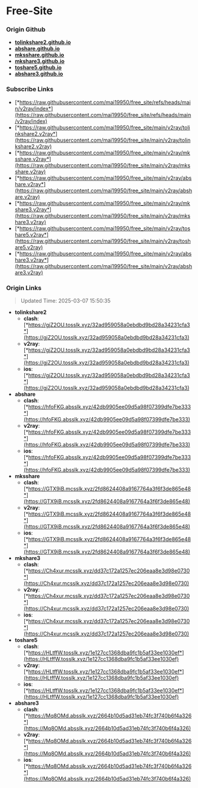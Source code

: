 # Free-Site

### Origin Github

- [**tolinkshare2.github.io**](https://github.com/tolinkshare2/tolinkshare2.github.io)
- [**abshare.github.io**](https://github.com/abshare/abshare.github.io)
- [**mksshare.github.io**](https://github.com/mksshare/mksshare.github.io)
- [**mkshare3.github.io**](https://github.com/mkshare3/mkshare3.github.io)
- [**toshare5.github.io**](https://github.com/toshare5/toshare5.github.io)
- [**abshare3.github.io**](https://github.com/abshare3/abshare3.github.io)

### Subscribe Links

- [*https://raw.githubusercontent.com/mai19950/free_site/refs/heads/main/v2ray/index*](https://raw.githubusercontent.com/mai19950/free_site/refs/heads/main/v2ray/index)
- [*https://raw.githubusercontent.com/mai19950/free_site/main/v2ray/tolinkshare2.v2ray*](https://raw.githubusercontent.com/mai19950/free_site/main/v2ray/tolinkshare2.v2ray)
- [*https://raw.githubusercontent.com/mai19950/free_site/main/v2ray/mksshare.v2ray*](https://raw.githubusercontent.com/mai19950/free_site/main/v2ray/mksshare.v2ray)
- [*https://raw.githubusercontent.com/mai19950/free_site/main/v2ray/abshare.v2ray*](https://raw.githubusercontent.com/mai19950/free_site/main/v2ray/abshare.v2ray)
- [*https://raw.githubusercontent.com/mai19950/free_site/main/v2ray/mkshare3.v2ray*](https://raw.githubusercontent.com/mai19950/free_site/main/v2ray/mkshare3.v2ray)
- [*https://raw.githubusercontent.com/mai19950/free_site/main/v2ray/toshare5.v2ray*](https://raw.githubusercontent.com/mai19950/free_site/main/v2ray/toshare5.v2ray)
- [*https://raw.githubusercontent.com/mai19950/free_site/main/v2ray/abshare3.v2ray*](https://raw.githubusercontent.com/mai19950/free_site/main/v2ray/abshare3.v2ray)

### Origin Links

> Updated Time: 2025-03-07 15:50:35

- **tolinkshare2**
  - **clash**: [*https://gjZ2OU.tosslk.xyz/32ad959058a0ebdbd9bd28a34231cfa3*](https://gjZ2OU.tosslk.xyz/32ad959058a0ebdbd9bd28a34231cfa3)
  - **v2ray**: [*https://gjZ2OU.tosslk.xyz/32ad959058a0ebdbd9bd28a34231cfa3*](https://gjZ2OU.tosslk.xyz/32ad959058a0ebdbd9bd28a34231cfa3)
  - **ios**: [*https://gjZ2OU.tosslk.xyz/32ad959058a0ebdbd9bd28a34231cfa3*](https://gjZ2OU.tosslk.xyz/32ad959058a0ebdbd9bd28a34231cfa3)
- **abshare**
  - **clash**: [*https://hfoFKG.absslk.xyz/42db9905ee09d5a98f07399dfe7be333*](https://hfoFKG.absslk.xyz/42db9905ee09d5a98f07399dfe7be333)
  - **v2ray**: [*https://hfoFKG.absslk.xyz/42db9905ee09d5a98f07399dfe7be333*](https://hfoFKG.absslk.xyz/42db9905ee09d5a98f07399dfe7be333)
  - **ios**: [*https://hfoFKG.absslk.xyz/42db9905ee09d5a98f07399dfe7be333*](https://hfoFKG.absslk.xyz/42db9905ee09d5a98f07399dfe7be333)
- **mksshare**
  - **clash**: [*https://GTX9iB.mcsslk.xyz/2fd8624408a9167764a3f6f3de865e48*](https://GTX9iB.mcsslk.xyz/2fd8624408a9167764a3f6f3de865e48)
  - **v2ray**: [*https://GTX9iB.mcsslk.xyz/2fd8624408a9167764a3f6f3de865e48*](https://GTX9iB.mcsslk.xyz/2fd8624408a9167764a3f6f3de865e48)
  - **ios**: [*https://GTX9iB.mcsslk.xyz/2fd8624408a9167764a3f6f3de865e48*](https://GTX9iB.mcsslk.xyz/2fd8624408a9167764a3f6f3de865e48)
- **mkshare3**
  - **clash**: [*https://Ch4xur.mcsslk.xyz/dd37c172a1257ec206eaa8e3d98e0730*](https://Ch4xur.mcsslk.xyz/dd37c172a1257ec206eaa8e3d98e0730)
  - **v2ray**: [*https://Ch4xur.mcsslk.xyz/dd37c172a1257ec206eaa8e3d98e0730*](https://Ch4xur.mcsslk.xyz/dd37c172a1257ec206eaa8e3d98e0730)
  - **ios**: [*https://Ch4xur.mcsslk.xyz/dd37c172a1257ec206eaa8e3d98e0730*](https://Ch4xur.mcsslk.xyz/dd37c172a1257ec206eaa8e3d98e0730)
- **toshare5**
  - **clash**: [*https://HLtffW.tosslk.xyz/1e127cc1368dba9fc1b5af33ee1030ef*](https://HLtffW.tosslk.xyz/1e127cc1368dba9fc1b5af33ee1030ef)
  - **v2ray**: [*https://HLtffW.tosslk.xyz/1e127cc1368dba9fc1b5af33ee1030ef*](https://HLtffW.tosslk.xyz/1e127cc1368dba9fc1b5af33ee1030ef)
  - **ios**: [*https://HLtffW.tosslk.xyz/1e127cc1368dba9fc1b5af33ee1030ef*](https://HLtffW.tosslk.xyz/1e127cc1368dba9fc1b5af33ee1030ef)
- **abshare3**
  - **clash**: [*https://Mq8OMd.absslk.xyz/2664b10d5ad31eb74fc3f740b6f4a326*](https://Mq8OMd.absslk.xyz/2664b10d5ad31eb74fc3f740b6f4a326)
  - **v2ray**: [*https://Mq8OMd.absslk.xyz/2664b10d5ad31eb74fc3f740b6f4a326*](https://Mq8OMd.absslk.xyz/2664b10d5ad31eb74fc3f740b6f4a326)
  - **ios**: [*https://Mq8OMd.absslk.xyz/2664b10d5ad31eb74fc3f740b6f4a326*](https://Mq8OMd.absslk.xyz/2664b10d5ad31eb74fc3f740b6f4a326)
